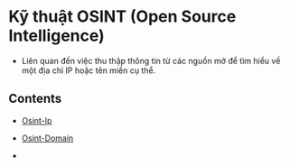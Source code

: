 # Kỹ thuật OSINT (Open Source Intelligence)

- Liên quan đến việc thu thập thông tin từ các nguồn mở để tìm hiểu về một địa chỉ IP hoặc tên miền cụ thể.

## Contents

- [Osint-Ip](#Osint-IP.md)

- [Osint-Domain](#Osint-Domain.md)

- 

